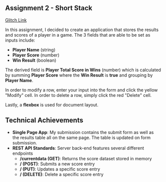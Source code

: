 ## Assignment 2 - Short Stack

[Glitch Link](https://a2-dtavana.glitch.me)

In this assignment, I decided to create an application that stores the results and scores of a player in a game. The 3 fields that are able to be set as inputs include:

- **Player Name** (string)
- **Player Score** (number)
- **Win Result** (boolean)

The derived field is **Player Total Score in Wins** (number) which is calculated by summing **Player Score** where the **Win Result** is **true** and grouping by **Player Name**.

In order to modify a row, enter your input into the form and click the yellow "Modify" cell.
In order to delete a row, simply click the red "Delete" cell.

Lastly, a **flexbox** is used for document layout.

## Technical Achievements

- **Single Page App**: My submission contains the submit form as well as the results table all on the same page. The table is updated on form submission.
- **REST API Standards**: Server back-end features several different endpoints
  - **/currentdata (GET)**: Returns the score dataset stored in memory
  - **/ (POST)**: Submits a new score entry
  - **/ (PUT)**: Updates a specific score entry
  - **/ (DELETE)**: Delete a specific score entry
